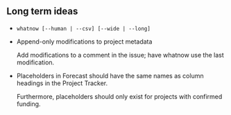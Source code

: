 ## Long term ideas

- `whatnow [--human | --csv] [--wide | --long]` 

- Append-only modifications to project metadata

  Add modifications to a comment in the issue; have whatnow use the last
  modification.
  
- Placeholders in Forecast should have the same names as column headings in the
  Project Tracker.

  Furthermore, placeholders should only exist for projects with confirmed
  funding.
  
  

